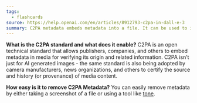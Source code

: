 ```yaml
---
tags:
  - flashcards
source: https://help.openai.com/en/articles/8912793-c2pa-in-dall-e-3
summary: C2PA metadata embeds metadata into a file. It can be used to identify AI generated content by is also easily removed. It is also used for other purposes like adding GPS coordinates to a photo.
---
```

**What is the C2PA standard and what does it enable?**
C2PA is an open technical standard that allows publishers, companies, and others to embed metadata in media for verifying its origin and related information. C2PA isn’t just for AI generated images - the same standard is also being adopted by camera manufacturers, news organizations, and others to certify the source and history (or provenance) of media content.

**How easy is it to remove C2PA Metadata?**
You can easily remove metadata by either taking a screenshot of a file or using a tool like [tone](https://github.com/sandreas/tone).